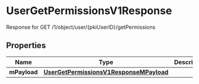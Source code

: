 

# UserGetPermissionsV1Response

Response for GET /1/object/user/{pkiUserID}/getPermissions

## Properties

| Name | Type | Description | Notes |
|------------ | ------------- | ------------- | -------------|
|**mPayload** | [**UserGetPermissionsV1ResponseMPayload**](UserGetPermissionsV1ResponseMPayload.md) |  |  |




